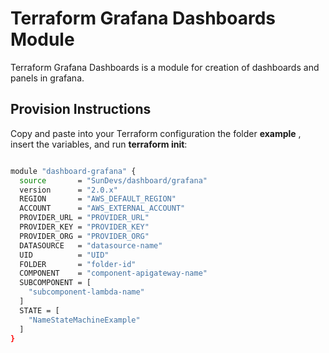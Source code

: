# Terraform Grafana Dashboards Module

Terraform Grafana Dashboards is a module for creation of dashboards and panels in grafana.

## Provision Instructions

Copy and paste into your Terraform configuration the folder **example** , insert the variables, and run **terraform init**:


```bash

module "dashboard-grafana" {
  source       = "SunDevs/dashboard/grafana"
  version      = "2.0.x"
  REGION       = "AWS_DEFAULT_REGION"
  ACCOUNT      = "AWS_EXTERNAL_ACCOUNT"
  PROVIDER_URL = "PROVIDER_URL"
  PROVIDER_KEY = "PROVIDER_KEY"
  PROVIDER_ORG = "PROVIDER_ORG"
  DATASOURCE   = "datasource-name"
  UID          = "UID"
  FOLDER       = "folder-id"
  COMPONENT    = "component-apigateway-name"
  SUBCOMPONENT = [
    "subcomponent-lambda-name"
  ]
  STATE = [
    "NameStateMachineExample"
  ]
}

```
